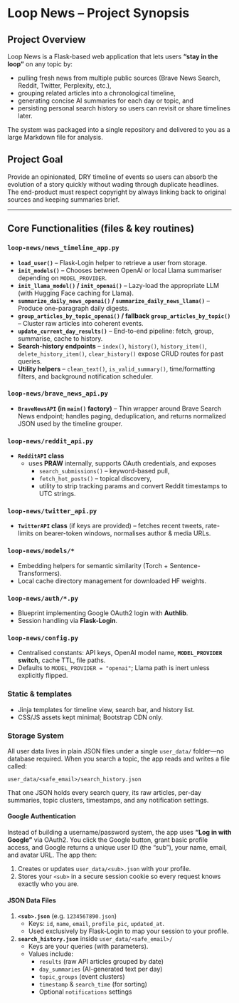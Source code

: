 # Loop News – Project Synopsis

## Project Overview  
Loop News is a Flask-based web application that lets users **“stay in the loop”** on any topic by:
* pulling fresh news from multiple public sources (Brave News Search, Reddit, Twitter, Perplexity, etc.),
* grouping related articles into a chronological timeline,
* generating concise AI summaries for each day or topic, and
* persisting personal search history so users can revisit or share timelines later.

The system was packaged into a single repository and delivered to you as a large Markdown file for analysis.

## Project Goal  
Provide an opinionated, DRY timeline of events so users can absorb the evolution of a story quickly without wading through duplicate headlines.  
The end-product must respect copyright by always linking back to original sources and keeping summaries brief.

---

## Core Functionalities (files & key routines)

### `loop-news/news_timeline_app.py`
* **`load_user()`** – Flask-Login helper to retrieve a user from storage.  
* **`init_models()`** – Chooses between OpenAI or local Llama summariser depending on `MODEL_PROVIDER`.  
* **`init_llama_model()` / `init_openai()`** – Lazy-load the appropriate LLM (with Hugging Face caching for Llama).  
* **`summarize_daily_news_openai()` / `summarize_daily_news_llama()`** – Produce one-paragraph daily digests.  
* **`group_articles_by_topic_openai()` / fallback `group_articles_by_topic()`** – Cluster raw articles into coherent events.  
* **`update_current_day_results()`** – End-to-end pipeline: fetch, group, summarise, cache to history.  
* **Search-history endpoints** – `index()`, `history()`, `history_item()`, `delete_history_item()`, `clear_history()` expose CRUD routes for past queries.  
* **Utility helpers** – `clean_text()`, `is_valid_summary()`, time/formatting filters, and background notification scheduler.

### `loop-news/brave_news_api.py`
* **`BraveNewsAPI` (in `main()` factory)** – Thin wrapper around Brave Search News endpoint; handles paging, deduplication, and returns normalized JSON used by the timeline grouper.

### `loop-news/reddit_api.py`
* **`RedditAPI` class**  
  * uses **PRAW** internally, supports OAuth credentials, and exposes  
    * `search_submissions()` – keyword-based pull,  
    * `fetch_hot_posts()` – topical discovery,  
    * utility to strip tracking params and convert Reddit timestamps to UTC strings.

### `loop-news/twitter_api.py`
* **`TwitterAPI` class** (if keys are provided) – fetches recent tweets, rate-limits on bearer-token windows, normalises author & media URLs.

### `loop-news/models/*`
* Embedding helpers for semantic similarity (Torch + Sentence-Transformers).
* Local cache directory management for downloaded HF weights.

### `loop-news/auth/*.py`
* Blueprint implementing Google OAuth2 login with **Authlib**.
* Session handling via **Flask-Login**.

### `loop-news/config.py`
* Centralised constants: API keys, OpenAI model name, **`MODEL_PROVIDER` switch**, cache TTL, file paths.
* Defaults to `MODEL_PROVIDER = "openai"`; Llama path is inert unless explicitly flipped.

### Static & templates
* Jinja templates for timeline view, search bar, and history list.
* CSS/JS assets kept minimal; Bootstrap CDN only.

### Storage System  
All user data lives in plain JSON files under a single `user_data/` folder—no database required. When you search a topic, the app reads and writes a file called:  
```
user_data/<safe_email>/search_history.json
```  
That one JSON holds every search query, its raw articles, per-day summaries, topic clusters, timestamps, and any notification settings.

#### Google Authentication  
Instead of building a username/password system, the app uses **“Log in with Google”** via OAuth2. You click the Google button, grant basic profile access, and Google returns a unique user ID (the “sub”), your name, email, and avatar URL. The app then:  
1. Creates or updates `user_data/<sub>.json` with your profile.  
2. Stores your `<sub>` in a secure session cookie so every request knows exactly who you are.

#### JSON Data Files  
1. **`<sub>.json`** (e.g. `1234567890.json`)  
   - Keys: `id`, `name`, `email`, `profile_pic`, `updated_at`.  
   - Used exclusively by Flask-Login to map your session to your profile.  
2. **`search_history.json`** inside `user_data/<safe_email>/`  
   - Keys are your queries (with parameters).  
   - Values include:  
     - `results` (raw API articles grouped by date)  
     - `day_summaries` (AI-generated text per day)  
     - `topic_groups` (event clusters)  
     - `timestamp` & `search_time` (for sorting)  
     - Optional `notifications` settings  